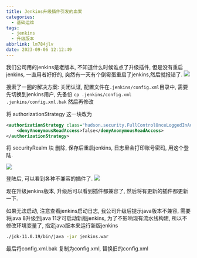 ```yaml
---
title: Jenkins升级插件引发的血案
categories:
  - 基础运维
tags:
  - jenkins
  - 升级版本
abbrlink: lm784jlv
date: 2023-09-06 12:12:49
---
```


我们公司用的jenkins是老版本, 不知道什么时候谁点了升级插件, 但是没有重启jenkins, 一直用者好好的, 突然有一天有个倒霉蛋重启了jenkins,然后就报错了.
![](https://static.zahui.fan/images/202309061002748.png)

搜索了一圈的解决方案:
关闭认证, 配置文件在`.jenkins/config.xml`目录中, 需要先切换到jenkins用户, 先备份 `cp .jenkins/config.xml .jenkins/config.xml.bak` 然后再修改

将 authorizationStrategy 这一块改为

```xml
<authorizationStrategy class="hudson.security.FullControlOnceLoggedInAuthorizationStrategy">
    <denyAnonymousReadAccess>false</denyAnonymousReadAccess>
</authorizationStrategy>
```

将 securityRealm 块 删除, 保存后重启jenkins, 日志里会打印账号密码, 用这个登陆.

![](https://static.zahui.fan/images/202309061119937.png)


登陆后, 可以看到各种不兼容的插件了.
![](https://static.zahui.fan/images/202309061126649.png)

现在升级jenkins版本, 升级后可以看到插件都兼容了, 然后将有更新的插件都更新一下.


如果无法启动, 注意查看jenkins启动日志, 我公司升级后提示java版本不兼容, 需要将java 8升级到java 11才可启动新版jenkins, 为了不影响现有流水线构建, 所以不修改环境变量了, 指定java版本来运行新版jenkins

```bash
./jdk-11.0.19/bin/java -jar jenkins.war
```


最后将config.xml.bak 复制为config.xml, 替换旧的config.xml
